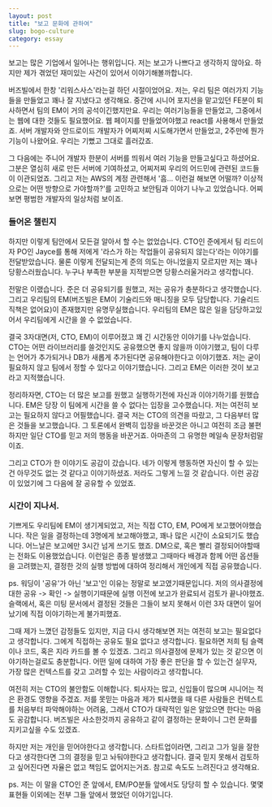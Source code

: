 ```yaml
---
layout: post
title: "보고 문화에 관하여"
slug: bogo-culture
category: essay
---
```


보고는 많은 기업에서 일어나는 행위입니다. 저는 보고가 나쁘다고 생각하지 않아요. 하지만 제가 겪었던 재미있는 사건이 있어서 이야기해볼까합니다.

버즈빌에서 한창 '리워스사스'라는걸 하던 시절이었어요. 저는, 우리 팀은 여러가지 기능들을 만들었고 꽤나 잘 지냈다고 생각해요. 중간에 시니어 포지션을 맡고있던 FE분이 퇴사하면서 팀의 EM이 거의 공석이긴했지만요. 우리는 여러기능들을 만들었고, 그중에서는 웹에 대한 것들도 필요했어요. 웹 페이지를 만들었어야했고 react를 사용해서 만들었죠. 서버 개발자와 안드로이드 개발자가 어찌저찌 시도해가면서 만들었고, 2주만에 뭔가 기능이 나왔어요. 우리는 기뻤고 그대로 흘러갔죠.

그 다음에는 주니어 개발자 한분이 서버를 띄워서 여러 기능을 만들고싶다고 하셨어요. 그분은 열심히 새로 만든 서버에 기여하셨고, 어찌저찌 우리의 어드민에 관련된 코드들이 이관되었죠. 그리고 저는 AWS의 계정 관련해서 '흠... 이런걸 해보면 어떨까? 이상적으로는 어떤 방향으로 가야할까?'를 고민하고 보안팀과 이야기 나누고 있었습니다. 어찌보면 평범한 개발자의 일상처럼 보이죠.

### 들어온 챌린지

하지만 이렇게 팀안에서 모든걸 알아서 할 수는 없었습니다. CTO인 준에게서 팀 리드이자 PO인 Jayce를 통해 저에게 '라스가 하는 작업들이 공유되지 않는다'라는 이야기를 전달받았습니다. 물론 이렇게 전달되는게 준의 의도는 아니었을지 모르지만 저는 꽤나 당황스러웠습니다. 누구나 부족한 부분을 지적받으면 당황스러울거라고 생각합니다.

전말은 이랬습니다. 준은 더 공유되기를 원했고, 저는 공유가 충분하다고 생각했습니다. 그리고 우리팀의 EM(버즈빌은 EM이 기술리드와 매니징을 모두 담당합니다. 기술리드 직책은 없어요)이 존재했지만 유명무실했습니다. 우리팀의 EM은 많은 일을 담당하고있어서 우리팀에게 시간을 쓸 수 없었습니다.

결국 3자대면(저, CTO, EM)이 이루어졌고 꽤 긴 시간동안 이야기를 나누었습니다. CTO는 어떤 라이브러리를 쓸것인지도 공유했으면 좋지 않을까 이야기했고, 팀이 다루는 언어가 추가되거나 DB가 새롭게 추가된다면 공유해야한다고 이야기했죠. 저는 굳이 필요하지 않고 팀에서 정할 수 있다고 이야기했습니다. 그리고 EM은 이러한 것이 보고라고 지적했습니다.

정리하자면, CTO는 더 많은 보고를 원했고 실행하기전에 자신과 이야기하기를 원했습니다. EM은 당장 이 팀에게 시간을 쓸 수 없다는 입장을 고수했습니다. 저는 여전히 보고는 필요하지 않다고 어필했습니다. 결국 저는 CTO의 의견을 따랐고, 그 다음부터 많은 것들을 보고했습니다. 그 토론에서 완벽히 입장을 바꾼것은 아니고 여전히 조금 불편하지만 일단 CTO를 믿고 저의 행동을 바꾼거죠. 아마존의 그 유명한 메일속 문장처럼말이죠.

그리고 CTO가 한 이야기도 공감이 갔습니다. 네가 이렇게 행동하면 자신이 할 수 있는건 아무것도 없는 것 같다고 이야기하셨죠. 저라도 그렇게 느낄 것 같습니다. 이런 공감이 있었기에 그 다음에 잘 공유할 수 있었죠.

### 시간이 지나서.

기쁘게도 우리팀에 EM이 생기게되었고, 저는 직접 CTO, EM, PO에게 보고했어야했습니다. 작은 일을 결정하는데 3명에게 보고해야했고, 꽤나 많은 시간이 소요되기도 했습니다. 어느날은 보고에만 3시간 넘게 쓰기도 했죠. DM으로, 혹은 빨리 결정되어야할때는 전화도 이용했었습니다. 이런일은 종종 발생했고 그때마다 배경과 함께 어떤 옵션들을 고려했는지, 결정한 것의 실행 방법에 대하여 정리해서 개인에게 직접 공유했습니다.

ps. 워딩이 '공유'가 아닌 '보고'인 이유는 정말로 보고였기때문입니다. 저의 의사결정에 대한 공유 -> 확인 -> 실행이기때문에 실행 이전에 보고가 완료되서 검토가 끝나야했죠. 슬랙에서, 혹은 미팅 문서에서 결정된 것들은 그들이 보지 못해서 이런 3자 대면이 일어났기에 직접 이야기하는게 불가피했죠.

그때 제가 느꼈던 감정들도 있지만, 지금 다시 생각해보면 저는 여전히 보고는 필요없다고 생각합니다. 그에게 직접하는 공유도 필요 없다고 생각합니다. 필요하면 저희 팀 슬랙이나 코드, 혹은 지라 카드를 볼 수 있겠죠. 그리고 의사결정에 문제가 있는 것 같으면 이야기하는걸로도 충분합니다. 어떤 일에 대하여 가장 좋은 판단을 할 수 있는건 실무자, 가장 많은 컨텍스트를 갖고 고려할 수 있는 사람이라고 생각합니다.

여전히 저는 CTO의 불안함도 이해합니다. 퇴사자는 많고, 신입들이 많으며 시니어는 적은 환경도 영향을 주겠죠. 저를 못믿는 마음과 제가 퇴사했을 때 다른 사람들은 컨텍스트를 처음부터 파악해야하는 어려움, 그래서 CTO가 대략적인 일은 알았으면 한다는 마음도 공감합니다. 버즈빌은 사소한것까지 공유하고 같이 결정하는 문화이니 그런 문화를 지키고싶을 수도 있겠죠.

하지만 저는 개인을 믿어야한다고 생각합니다. 스타트업이라면, 그리고 그가 일을 잘한다고 생각한다면 그의 결정을 믿고 놔둬야한다고 생각합니다. 결국 믿지 못해서 검토하고 싶어진다면 자율은 없고 책임도 없어지는거죠. 참고로 속도도 느려진다고 생각해요.

ps. 저는 이 말을 CTO인 준 앞에서, EM/PO분들 앞에서도 당당히 할 수 있습니다. 몇몇 표현들 이외에는 전부 그들 앞에서 했었던 이야기입니다.

